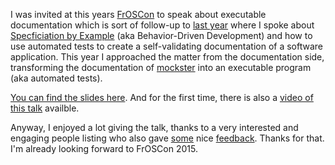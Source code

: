 I was invited at this years [FrOSCon] to speak about executable documentation which is sort of follow-up to [last year][froscon8] where I spoke about [Specficiation by Example][sbe] (aka Behavior-Driven Development) and how to use automated tests to create a self-validating documentation of a software application. This year I approached the matter from the documentation side, transforming the documentation of [mockster] into an executable program (aka automated tests).

[You can find the slides here][slides]. And for the first time, there is also a [video of this talk][video] availble.

Anyway, I enjoyed a lot giving the talk, thanks to a very interested and engaging people listing who also gave [some][comment1] nice [feedback][comment2]. Thanks for that. I'm already looking forward to FrOSCon 2015.

[FrOSCon]: https://www.froscon.de
[froscon8]: http://blog.rtens.org/froscon-2013.html
[sbe]: http://specificationbyexample.com/
[mockster]: http://github.com/rtens/mockster
[slides]: static/res/executable_documentation_slides.pdf
[video]: https://www.youtube.com/watch?v=5j42QvDMCjg
[comment1]: https://twitter.com/raulfraile/status/503541717006835713
[comment2]: https://twitter.com/gobilo/status/503607248447602689